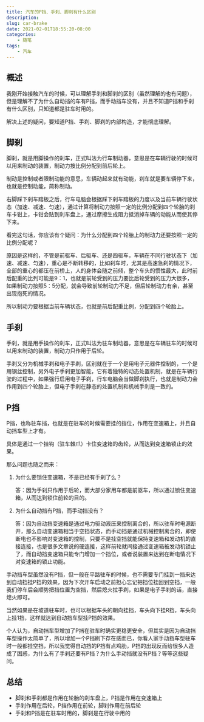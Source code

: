 ```yaml
---
title: 汽车的P挡、手刹、脚刹有什么区别
description: 
slug: car-brake
date: 2021-02-01T18:55:20-08:00
categories:
    - 随笔
tags:
    - 汽车
---
```

## 概述

我刚开始接触汽车的时候，可以理解手刹和脚刹的区别（虽然理解的也有问题），但是理解不了为什么自动挡的车有P挡，而手动挡车没有，并且不知道P挡和手刹有什么区别，只知道都是驻车时用的。

解决上述的疑问，要知道P挡、手刹、脚刹的内部构造，才能彻底理解。

## 脚刹

脚刹，就是用脚操作的刹车，正式叫法为行车制动器，意思是在车辆行驶的时候可以用来制动的装置，制动力按比例分配到前后轮上。

制动是控制或者限制动能的意思，车辆动起来就有动能，刹车就是要车辆停下来，也就是控制动能，简称制动。

右脚踩下刹车踏板之后，行车电脑会根据踩下刹车踏板的力度以及当前车辆行驶状态（加速、减速、匀速），通过计算将制动力按照一定的比例分配到四个轮胎的刹车卡钳上，卡钳会贴到刹车盘上，通过摩擦生成阻力抵消掉车辆的动能从而使其停下来。

看完这句话，你应该有个疑问：为什么分配到四个轮胎上的制动力还要按照一定的比例分配呢？

原因是这样的，不管是前驱车、后驱车、还是四驱车，车辆在不同行驶状态下（加速、减速、匀速），重心是不断转移的，比如刹车时，尤其是高速急刹的情况下，全部的重心的都压在前桥上，人的身体会随之前倾，整个车头的惯性最大，此时前后配重的比列可能是9：1，也就是前轮受到的压力要比后轮受到的压力大很多，如果制动力按照5：5分配，就会导致前轮制动力不足，但后轮制动力有余，甚至出现抱死的情况。

所以制动力要根据当前车辆状态，也就是前后配重比例，分配到四个轮胎上。

## 手刹

手刹，就是用手操作的刹车，正式叫法为驻车制动器，意思是在车辆驻车的时候可以用来制动的装置，制动力只作用于后轮。

手刹又分为机械手刹和电子手刹，区别就在于一个是用电子元器件控制的，一个是用钢丝控制，另外电子手刹更加智能，它有着独特的动态处置机制，就是在车辆行驶的过程中，如果强行启用电子手刹，行车电脑会当做脚刹执行，也就是制动力会作用到四个轮胎上，但电子手刹在静态的处置机制和机械手刹是一致的。

## P挡

P挡，也称驻车挡，也就是在驻车的时候需要挂的挡位，作用在变速箱上，并且自动挡车型上才有。

具体是通过一个挂钩（驻车棘爪）卡住变速箱的齿轮，从而达到变速箱锁止的效果。

那么问题也随之而来：

1. 为什么要锁住变速箱，不是已经有手刹了么？

   答：因为手刹只作用于后轮，而大部分家用车都是前驱车，所以通过锁住变速箱，从而达到锁住前轮的目的。

2. 为什么自动挡有P挡，而手动挡没有？

   答：因为自动挡变速箱是通过电力驱动液压来控制离合的，所以驻车时电源断开，那么自动变速箱相当于空挡状态，而手动挡是通过机械控制离合的，即使断电也不影响对变速箱的控制，只要不是挂空挡就能保持变速箱和发动机的直接连接，也是很多文章说的硬连接，这样前轮就间接通过变速箱被发动机锁止了，而自动挡变速箱只能专门增加一个挡位，或者说装置来达到在断电情况下对变速箱的锁止功能。

手动挡车型虽然没有P挡，但一般在平路驻车的时候，也不需要专门挂到一挡来达到自动挡挂P挡的效果，因为下次开车启动之前担心忘记把挡位挂回到空挡，一般我们停车后会顺势把挡位置为空挡，然后熄火拉手刹，如果是电子手刹的话，直接熄火即可。

当然如果是在坡道驻车时，也可以根据车头的朝向挂挡，车头向下挂R挡，车头向上挂1挡，这样就达到自动挡车型挂P挡的效果。

个人认为，自动挡车型增加了P挡在驻车时确实更稳更安全，但其实是因为自动挡车型操作太简单了，所以增加一个P挡刷下存在感而已，你看人家手动挡车型驻车时一般都挂空挡，所以我觉得自动挡的P挡有点鸡肋，P挡的出现反而给很多人造成了困惑，为什么有了手刹还要有P挡？为什么手动挡就没有P挡？等等这些疑问。

## 总结

- 脚刹和手刹都是作用在轮胎的刹车盘上，P挡是作用在变速箱上
- 手刹作用在后轮，P挡作用在前轮，脚刹作用在前后轮
- 手刹和P挡是在驻车时用的，脚刹是在行驶中用的

